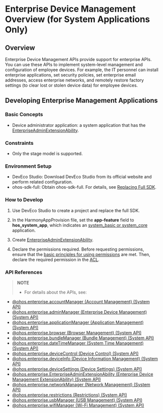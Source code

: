 # Enterprise Device Management Overview (for System Applications Only)

## Overview
Enterprise Device Management APIs provide support for enterprise APIs. You can use these APIs to implement system-level management and configuration of employee devices. For example, the IT personnel can install enterprise applications, set security policies, set enterprise email addresses, access enterprise networks, and remotely restore factory settings (to clear lost or stolen device data) for employee devices.

## Developing Enterprise Management Applications

### Basic Concepts
- Device administrator application: a system application that has the [EnterpriseAdminExtensionAbility](../../application-models/enterprise-extensionAbility.md).

### Constraints
- Only the stage model is supported.

### Environment Setup
- DevEco Studio: Download DevEco Studio from its official website and perform related configuration.
- ohos-sdk-full: Obtain ohos-sdk-full. For details, see [Replacing Full SDK](../../faqs/full-sdk-switch-guide.md).

### How to Develop

1. Use DevEco Studio to create a project and replace the full SDK.

2. In the HarmonyAppProvision file, set the **app-feature** field to **hos_system_app**, which indicates an [system_basic or system_core](../../security/AccessToken/app-permission-mgmt-overview.md#application-apl) application.

3. Create [EnterpriseAdminExtensionAbility](../../application-models/enterprise-extensionAbility.md).

4. Declare the permissions required. Before requesting permissions, ensure that the [basic principles for using permissions](../../security/AccessToken/app-permission-mgmt-overview.md#basic-principles-for-using-permissions) are met. Then, declare the required permission in the [ACL](../../security/AccessToken/declare-permissions-in-acl.md).

### API References

> **NOTE**
>
> - For details about the APIs, see:
- [@ohos.enterprise.accountManager (Account Management) (System API)](js-apis-enterprise-accountManager-sys.md)
- [@ohos.enterprise.adminManager (Enterprise Device Management) (System API)](js-apis-enterprise-adminManager-sys.md)
- [@ohos.enterprise.applicationManager (Application Management) (System API)](js-apis-enterprise-applicationManager-sys.md)
- [@ohos.enterprise.browser (Browser Management) (System API)](js-apis-enterprise-browser-sys.md)
- [@ohos.enterprise.bundleManager (Bundle Management) (System API)](js-apis-enterprise-bundleManager-sys.md)
- [@ohos.enterprise.dateTimeManager (System Time Management) (System API)](js-apis-enterprise-dateTimeManager-sys.md)
- [@ohos.enterprise.deviceControl (Device Control) (System API)](js-apis-enterprise-deviceControl-sys.md)
- [@ohos.enterprise.deviceInfo (Device Information Management) (System API)](js-apis-enterprise-deviceInfo-sys.md)
- [@ohos.enterprise.deviceSettings (Device Settings) (System API)](js-apis-enterprise-deviceSettings-sys.md)
- [@ohos.enterprise.EnterpriseAdminExtensionAbility (Enterprise Device Management ExtensionAbility) (System API)](js-apis-EnterpriseAdminExtensionAbility-sys.md)
- [@ohos.enterprise.networkManager (Network Management) (System API)](js-apis-enterprise-networkManager-sys.md)
- [@ohos.enterprise.restrictions (Restrictions) (System API)](js-apis-enterprise-restrictions-sys.md)
- [@ohos.enterprise.usbManager (USB Management) (System API)](js-apis-enterprise-usbManager-sys.md)
- [@ohos.enterprise.wifiManager (Wi-Fi Management) (System API)](js-apis-enterprise-wifiManager-sys.md)
